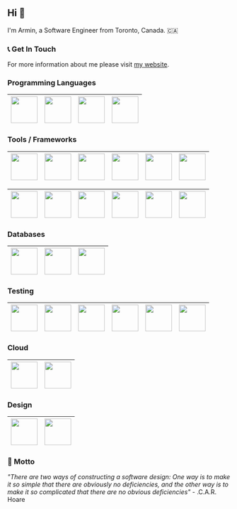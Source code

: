 <!-- ![Farmers Market Finder Demo](https://media1.tenor.com/images/c9cc4b5e02fda35172506eab265f4451/tenor.gif?itemid=15479445) -->

<!-- ![gifprofile](https://media2.giphy.com/media/ZVik7pBtu9dNS/giphy.gif?cid=ecf05e47uu1alwnjtbprwgvksxb1khjhuqewy09qmocfpxzt&rid=giphy.gif) -->

## Hi 👋

I'm Armin, a Software Engineer from Toronto, Canada. 🇨🇦

### 📞 Get In Touch

For more information about me please visit [my website](https://arminvarshokar.com).

### Programming Languages

| <img src="https://upload.wikimedia.org/wikipedia/commons/thumb/9/99/Unofficial_JavaScript_logo_2.svg/480px-Unofficial_JavaScript_logo_2.svg.png" width=60> | <img src="https://upload.wikimedia.org/wikipedia/commons/thumb/4/4c/Typescript_logo_2020.svg/512px-Typescript_logo_2020.svg.png" width=60> | <img src="https://img.icons8.com/color/96/000000/python.png" width=60> | <img src="https://ih1.redbubble.net/image.512523322.6908/st,small,507x507-pad,600x600,f8f8f8.u1.jpg" width=60> |
|:----------------------------------------------------------------------------------------------------------------------------------------------------------:|:------------------------------------------------------------------------------------------------------------------------------------------:|:----------------------------------------------------------------------:|:--------------------------------------------------------------------------------------------------------------:|

### Tools / Frameworks

| <img src="https://upload.wikimedia.org/wikipedia/commons/thumb/3/38/HTML5_Badge.svg/600px-HTML5_Badge.svg.png" width=60> | <img src="https://cdn4.iconfinder.com/data/icons/social-media-logos-6/512/121-css3-512.png" width=60> | <img src="https://cdn4.iconfinder.com/data/icons/logos-3/600/React.js_logo-512.png" width=60> | <img src="https://upload.wikimedia.org/wikipedia/commons/thumb/8/8e/Nextjs-logo.svg/207px-Nextjs-logo.svg.png" width=60> | <img src="https://upload.wikimedia.org/wikipedia/commons/thumb/9/95/Vue.js_Logo_2.svg/1184px-Vue.js_Logo_2.svg.png" width=60> | <img src="https://lit.dev/images/logo.svg" width=60> |
|:------------------------------------------------------------------------------------------------------------------------:|:-----------------------------------------------------------------------------------------------------:|:---------------------------------------------------------------------------------------------:|:------------------------------------------------------------------------------------------------------------------------:|:-----------------------------------------------------------------------------------------------------------------------------:|:----------------------------------------------------:|

| <img src="https://nodejs.org/static/images/logo-hexagon-card.png" width=60> | <img src="https://seeklogo.com/images/R/react-query-logo-1340EA4CE9-seeklogo.com.png" width=60 /> | <img src="https://seeklogo.com/images/R/redux-logo-9CA6836C12-seeklogo.com.png" width=60> | <img src="https://encrypted-tbn0.gstatic.com/images?q=tbn:ANd9GcRpHj4UwTW4ANSlNjzQOiiOqfDa6kal9RpF0A&s" width=60 /> | <img src="https://raw.githubusercontent.com/styled-components/brand/master/styled-components.png" width=60 /> | <img src="https://img.icons8.com/color/2x/sass.png" width=60> |
|:---:|:---------------------------------------------------------------------------------------------------:|:-----------------------------------------------------------------------------------------:|:-------------------------------------------------------------------------------------------------------------------:|:-------------------------------------------------------------------------------------------------------------:|:-------------------------------------------------------------:|

### Databases

| <img src="https://www.pngall.com/wp-content/uploads/13/Mongodb-PNG-Image-HD.png" width=60> | <img src="https://upload.wikimedia.org/wikipedia/commons/thumb/2/29/Postgresql_elephant.svg/1985px-Postgresql_elephant.svg.png" width=60 /> | <img src="https://cdn4.iconfinder.com/data/icons/google-i-o-2016/512/google_firebase-2-512.png" width=60> |
|:--------------------------------------------------------------------------------------------------------------------------------------------------------------------------------------------------------------------------------------------------------:|:-------------------------------------------------------------------------------------------------------------------------------------------:|:---------------------------------------------------------------------------------------------------------:|

### Testing

| <img src="https://seeklogo.com/images/P/playwright-logo-22FA8B9E63-seeklogo.com.png" width=60 /> | <img src="https://testing-library.com/img/logo-large.png" width=60 /> | <img src="https://chaijs.com/img/chai-logo.png" width=60 /> | <img src="https://encrypted-tbn0.gstatic.com/images?q=tbn:ANd9GcQfguoOl1V9f5MOmo298QW-GcSKWHY44HMpsg&s" width=60 /> | <img src="https://encrypted-tbn0.gstatic.com/images?q=tbn:ANd9GcTs7W3WPbtyDH5jmGOFGl9eJoup0ecbZFN2Tw&s" width=60 /> | <img src="https://sinonjs.org/assets/images/logo.png" width=60 /> |
|:------------------------------------------------------------------------------------------------:|:---------------------------------------------------------------------:|:-----------------------------------------------------------:|:-------------------------------------------------------------------------------------------------------------------:|:-------------------------------------------------------------------------------------------------------------------:|:-----------------------------------------------------------------:|

### Cloud

| <img src="https://upload.wikimedia.org/wikipedia/commons/thumb/9/93/Amazon_Web_Services_Logo.svg/512px-Amazon_Web_Services_Logo.svg.png" width=60 /> | <img src="https://www.svgrepo.com/show/354447/terraform-icon.svg" width=60 /> |
|:----------------------------------------------------------------------------------------------------------------------------------------------------:|:-----------------------------------------------------------------------------:|

### Design

| <img src="https://upload.wikimedia.org/wikipedia/commons/thumb/3/33/Figma-logo.svg/1667px-Figma-logo.svg.png" width=60 /> | <img src="https://upload.wikimedia.org/wikipedia/commons/thumb/0/08/Canva_icon_2021.svg/2048px-Canva_icon_2021.svg.png" width=60 /> |
|:-------------------------------------------------------------------------------------------------------------------------:|:-----------------------------------------------------------------------------------------------------------------------------------:|

### 📝 Motto

*"There are two ways of constructing a software design: One way is to make it so simple that there are obviously no
deficiencies, and the other way is to make it so complicated that there are no obvious deficiencies"* - .C.A.R. Hoare










<!--
**arminv/arminv** is a ✨ _special_ ✨ repository because its `README.md` (this file) appears on your GitHub profile.

Here are some ideas to get you started:

- 🔭 I’m currently working on ...
- 🌱 I’m currently learning ...
- 👯 I’m looking to collaborate on ...
- 🤔 I’m looking for help with ...
- 💬 Ask me about ...
- 📫 How to reach me: ...
- 😄 Pronouns: ...
- ⚡ Fun fact: ...
-->
